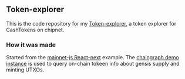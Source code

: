 ## Token-explorer

This is the code repository for my [Token-explorer](https://token-explorer.netlify.app/), a token explorer for CashTokens on chipnet. <br>

### How it was made

Started from the [mainnet-js React-next](https://github.com/mainnet-cash/mainnet-js/tree/master/demo/react-next) example.
The [chaingraph demo instance](https://chipnet.chaingraph.cash) is used to query on-chain tokeen info about gensis supply and minting UTXOs. <br>